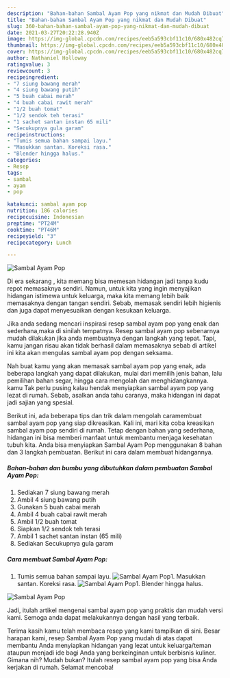 ```yaml
---
description: "Bahan-bahan Sambal Ayam Pop yang nikmat dan Mudah Dibuat"
title: "Bahan-bahan Sambal Ayam Pop yang nikmat dan Mudah Dibuat"
slug: 360-bahan-bahan-sambal-ayam-pop-yang-nikmat-dan-mudah-dibuat
date: 2021-03-27T20:22:28.940Z
image: https://img-global.cpcdn.com/recipes/eeb5a593cbf11c10/680x482cq70/sambal-ayam-pop-foto-resep-utama.jpg
thumbnail: https://img-global.cpcdn.com/recipes/eeb5a593cbf11c10/680x482cq70/sambal-ayam-pop-foto-resep-utama.jpg
cover: https://img-global.cpcdn.com/recipes/eeb5a593cbf11c10/680x482cq70/sambal-ayam-pop-foto-resep-utama.jpg
author: Nathaniel Holloway
ratingvalue: 3
reviewcount: 3
recipeingredient:
- "7 siung bawang merah"
- "4 siung bawang putih"
- "5 buah cabai merah"
- "4 buah cabai rawit merah"
- "1/2 buah tomat"
- "1/2 sendok teh terasi"
- "1 sachet santan instan 65 mili"
- "Secukupnya gula garam"
recipeinstructions:
- "Tumis semua bahan sampai layu."
- "Masukkan santan. Koreksi rasa."
- "Blender hingga halus."
categories:
- Resep
tags:
- sambal
- ayam
- pop

katakunci: sambal ayam pop 
nutrition: 186 calories
recipecuisine: Indonesian
preptime: "PT24M"
cooktime: "PT46M"
recipeyield: "3"
recipecategory: Lunch

---
```



![Sambal Ayam Pop](https://img-global.cpcdn.com/recipes/eeb5a593cbf11c10/680x482cq70/sambal-ayam-pop-foto-resep-utama.jpg)

Di era  sekarang , kita memang bisa memesan hidangan jadi tanpa kudu repot memasaknya sendiri. Namun, untuk kita yang ingin menyajikan hidangan istimewa untuk keluarga, maka kita memang lebih baik memasaknya dengan tangan sendiri. Sebab, memasak sendiri lebih higienis dan juga dapat menyesuaikan dengan kesukaan keluarga.

Jika anda sedang mencari inspirasi resep sambal ayam pop yang enak dan sederhana,maka di sinilah tempatnya. Resep sambal ayam pop  sebenarnya mudah dilakukan jika anda membuatnya dengan langkah yang tepat. Tapi, kamu jangan risau akan tidak berhasil dalam memasaknya 
sebab di artikel ini kita akan mengulas sambal ayam pop dengan seksama.  



Nah buat kamu yang akan memasak sambal ayam pop yang enak, ada beberapa langkah yang dapat dilakukan, mulai dari memilih jenis bahan, lalu pemilihan bahan segar, hingga cara mengolah dan menghidangkannya. kamu Tak perlu pusing kalau hendak menyiapkan sambal ayam pop yang lezat di rumah. Sebab, asalkan anda  tahu caranya, maka hidangan ini dapat jadi sajian yang spesial.

Berikut ini, ada beberapa tips dan trik dalam mengolah caramembuat sambal ayam pop yang siap dikreasikan. Kali ini, mari kita coba kreasikan sambal ayam pop sendiri di rumah. Tetap dengan bahan yang sederhana, hidangan ini bisa memberi manfaat untuk membantu menjaga kesehatan tubuh kita. Anda bisa menyiapkan Sambal Ayam Pop menggunakan 8 bahan dan 3 langkah pembuatan. Berikut ini cara dalam membuat hidangannya.

<!--inarticleads1-->

##### Bahan-bahan dan bumbu yang dibutuhkan dalam pembuatan Sambal Ayam Pop:

1. Sediakan 7 siung bawang merah
1. Ambil 4 siung bawang putih
1. Gunakan 5 buah cabai merah
1. Ambil 4 buah cabai rawit merah
1. Ambil 1/2 buah tomat
1. Siapkan 1/2 sendok teh terasi
1. Ambil 1 sachet santan instan (65 mili)
1. Sediakan Secukupnya gula garam




<!--inarticleads2-->

##### Cara membuat Sambal Ayam Pop:

1. Tumis semua bahan sampai layu.
<img src="https://img-global.cpcdn.com/steps/98e8560634af53cb/160x128cq70/sambal-ayam-pop-langkah-memasak-1-foto.jpg" alt="Sambal Ayam Pop">1. Masukkan santan. Koreksi rasa.
<img src="https://img-global.cpcdn.com/steps/216650f32f8f9994/160x128cq70/sambal-ayam-pop-langkah-memasak-2-foto.jpg" alt="Sambal Ayam Pop">1. Blender hingga halus.
<img src="https://img-global.cpcdn.com/steps/14290b434d8470fc/160x128cq70/sambal-ayam-pop-langkah-memasak-3-foto.jpg" alt="Sambal Ayam Pop">



Jadi, itulah artikel mengenai  sambal ayam pop  yang praktis dan mudah versi kami. Semoga anda dapat melakukannya dengan hasil yang terbaik. 

Terima kasih kamu telah membaca resep yang kami tampilkan di sini. Besar harapan kami, resep  Sambal Ayam Pop yang mudah di atas dapat membantu Anda menyiapkan hidangan yang lezat untuk keluarga/teman ataupun menjadi ide bagi Anda yang berkeinginan untuk berbisnis kuliner. Gimana nih? Mudah bukan? Itulah resep sambal ayam pop yang bisa Anda kerjakan di rumah. Selamat mencoba!

